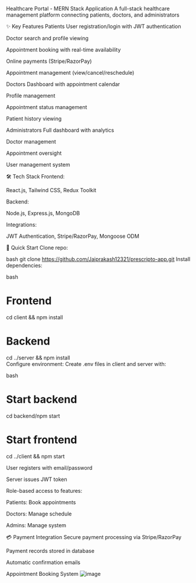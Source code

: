 Healthcare Portal - MERN Stack Application
A full-stack healthcare management platform connecting patients, doctors, and administrators

✨ Key Features
Patients
User registration/login with JWT authentication

Doctor search and profile viewing

Appointment booking with real-time availability

Online payments (Stripe/RazorPay)

Appointment management (view/cancel/reschedule)

Doctors
Dashboard with appointment calendar

Profile management

Appointment status management

Patient history viewing

Administrators
Full dashboard with analytics

Doctor management 

Appointment oversight

User management system

🛠 Tech Stack
Frontend:

React.js, Tailwind CSS, Redux Toolkit

Backend:

Node.js, Express.js, MongoDB

Integrations:

JWT Authentication, Stripe/RazorPay, Mongoose ODM

🚀 Quick Start
Clone repo:

bash
git clone https://github.com/Jaiprakash12321/prescripto-app.git
Install dependencies:

bash
# Frontend  
cd client && npm install  

# Backend  
cd ../server && npm install  
Configure environment:
Create .env files in client and server with:


bash
# Start backend  
cd backend/npm start
# Start frontend  
cd ../client && npm start  


User registers with email/password

Server issues JWT token

Role-based access to features:

Patients: Book appointments

Doctors: Manage schedule

Admins: Manage system

💳 Payment Integration
Secure payment processing via Stripe/RazorPay

Payment records stored in database

Automatic confirmation emails


Appointment Booking System
![image](https://github.com/user-attachments/assets/89ebe6ed-6f3e-4755-8ceb-fa904824d51c)
